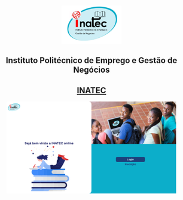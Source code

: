 <p align="center">
  <img alt="Fyle" src="https://github.com/arlindojos/INATEC/blob/main/web/src/assets/images/Inatec_LOGO.jpg" width="160" />
  <h2 align="center">Instituto Politécnico de Emprego e Gestão de Negócios</h2> 
  <h2 align="center"><a href="https://inatec-mz.herokuapp.com/">INATEC</a></h2> 
</p>

<p align="center">
  <img src="https://github.com/arlindojos/INATEC/blob/main/web/src/assets/images/screenSort/wellcome.PNG" alt="Mobile" width="90%" />
</p>

